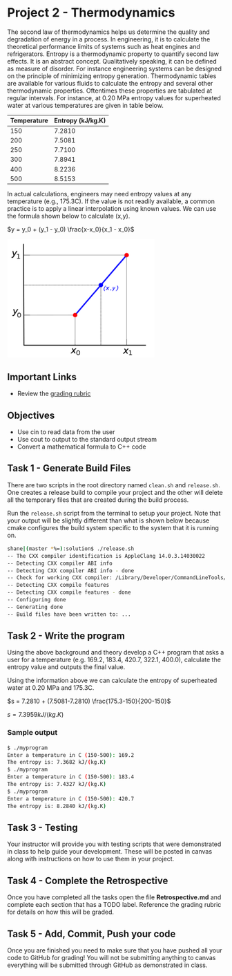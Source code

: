 # Project 2 - Thermodynamics

The second law of thermodynamics helps us determine the quality and
degradation of energy in a process. In engineering, it is to calculate
the theoretical performance limits of systems such as heat engines
and refrigerators. Entropy is a thermodynamic property to quantify
second law effects. It is an abstract concept. Qualitatively speaking,
it can be defined as measure of disorder. For instance engineering
systems can be designed on the principle of minimizing entropy generation.
Thermodynamic tables are available for various fluids to calculate
the entropy and several other thermodynamic properties. Oftentimes
these properties are tabulated at regular intervals. For instance,
at 0.20 MPa entropy values for superheated water at various temperatures
are given in table below.

| Temperature | Entropy (kJ/kg.K) |
| ----------- | ----------------- |
| 150         | 7.2810            |
| 200         | 7.5081            |
| 250         | 7.7100            |
| 300         | 7.8941            |
| 400         | 8.2236            |
| 500         | 8.5153            |

In actual calculations, engineers may need entropy values at any temperature
(e.g., 175.3C).  If the value is not readily available, a common practice is to
apply a linear interpolation using known values. We can use the formula shown
below to calculate (x,y).

$`y = y_0 + (y_1 - y_0) \frac{x-x_0}{x_1 - x_0}`$

![graph](graph.png)

## Important Links

- Review the [grading rubric](https://shanepanter.com/cs452/grading-rubric.html)

## Objectives

- Use cin to read data from the user
- Use cout to output to the standard output stream
- Convert a mathematical formula to C++ code

## Task 1 - Generate Build Files

There are two scripts in the root directory named `clean.sh` and `release.sh`.
One creates a release build to compile your project and the other will delete
all the temporary files that are created during the build process.

Run the `release.sh` script from the terminal to setup your project. Note
that your output will be slightly different than what is shown below because
cmake configures the build system specific to the system that it is running on.

```bash
shane|(master *%=):solution$ ./release.sh
-- The CXX compiler identification is AppleClang 14.0.3.14030022
-- Detecting CXX compiler ABI info
-- Detecting CXX compiler ABI info - done
-- Check for working CXX compiler: /Library/Developer/CommandLineTools/usr/bin/c++ - skipped
-- Detecting CXX compile features
-- Detecting CXX compile features - done
-- Configuring done
-- Generating done
-- Build files have been written to: ...
```

## Task 2 - Write the program

Using the above background and theory develop a C++ program that asks a user for
a temperature (e.g. 169.2, 183.4, 420.7, 322.1, 400.0), calculate the entropy
value and outputs the final value.

Using the information above we can calculate the entropy of superheated water at
0.20 MPa and 175.3C.

$`s = 7.2810 + (7.5081-7.2810)  \frac{175.3-150}{200-150}`$

$`s = 7.3959 kJ/(kg.K)`$

### Sample output

```bash
$ ./myprogram
Enter a temperature in C (150-500): 169.2
The entropy is: 7.3682 kJ/(kg.K)
$ ./myprogram
Enter a temperature in C (150-500): 183.4
The entropy is: 7.4327 kJ/(kg.K)
$ ./myprogram
Enter a temperature in C (150-500): 420.7
The entropy is: 8.2840 kJ/(kg.K)
```

## Task 3 - Testing

Your instructor will provide you with testing scripts that were demonstrated in
class to help guide your development. These will be posted in canvas along with
instructions on how to use them in your project.

## Task 4 - Complete the Retrospective

Once you have completed all the tasks open the file **Retrospective.md** and
complete each section that has a TODO label. Reference the grading rubric
for details on how this will be graded.

## Task 5 - Add, Commit, Push your code

Once you are finished you need to make sure that you have pushed all your code
to GitHub for grading! You will not be submitting anything to canvas everything
will be submitted through GitHub as demonstrated in class.
